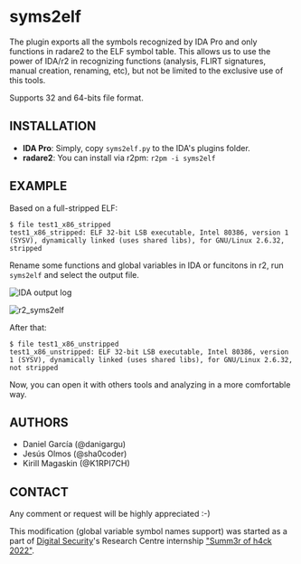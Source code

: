 # syms2elf

The plugin exports all the symbols recognized by IDA Pro and only functions in radare2 to the ELF symbol table. This allows us to use the power of IDA/r2 in recognizing functions (analysis, FLIRT signatures, manual creation, renaming, etc), but not be limited to the exclusive use of this tools.

Supports 32 and 64-bits file format.

## INSTALLATION

  * **IDA Pro**: Simply, copy `syms2elf.py` to the IDA's plugins folder.
  * **radare2**: You can install via r2pm: `r2pm -i syms2elf`



## EXAMPLE

Based on a full-stripped ELF:

```
$ file test1_x86_stripped 
test1_x86_stripped: ELF 32-bit LSB executable, Intel 80386, version 1 (SYSV), dynamically linked (uses shared libs), for GNU/Linux 2.6.32, stripped
```

Rename some functions and global variables in IDA or funcitons in r2, run `syms2elf` and select the output file.

![IDA output log](https://cloud.githubusercontent.com/assets/1675387/13477862/a02aa742-e0ce-11e5-835e-3a0992a3f171.png)

![r2_syms2elf](https://cloud.githubusercontent.com/assets/1675387/13831270/adddfae2-ebd2-11e5-8dcd-877c9c67faed.png)

After that:

```
$ file test1_x86_unstripped 
test1_x86_unstripped: ELF 32-bit LSB executable, Intel 80386, version 1 (SYSV), dynamically linked (uses shared libs), for GNU/Linux 2.6.32, not stripped
```

Now, you can open it with others tools and analyzing in a more comfortable way.

## AUTHORS

  * Daniel García (@danigargu)
  * Jesús Olmos (@sha0coder)
  * Kirill Magaskin (@K1RPI7CH)

## CONTACT 

Any comment or request will be highly appreciated :-)

This modification (global variable symbol names support) was started as a part of [Digital Security](https://github.com/DSecurity)'s Research Centre internship ["Summ3r of h4ck 2022"](https://dsec.ru/about/summerofhack/).
